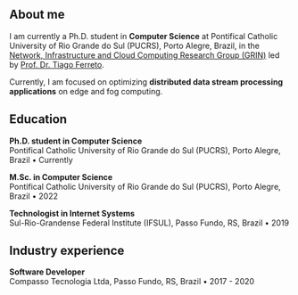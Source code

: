 ## About me

I am currently a Ph.D. student in **Computer Science** at Pontifical Catholic University of Rio Grande do Sul (PUCRS), Porto Alegre, Brazil, in the 
<a href="https://grin-pucrs.github.io" target="_blank">Network, Infrastructure and Cloud Computing Research Group (GRIN)</a> led by [Prof. Dr. Tiago Ferreto](https://github.com/tiagoferreto).

Currently, I am focused on optimizing **distributed data stream processing applications** on edge and fog computing.

<!-- <br/> -->

## Education

**Ph.D. student in Computer Science**
<br/>
Pontifical Catholic University of Rio Grande do Sul (PUCRS), Porto Alegre, Brazil • Currently

**M.Sc. in Computer Science**
<br/>
Pontifical Catholic University of Rio Grande do Sul (PUCRS), Porto Alegre, Brazil • 2022

**Technologist in Internet Systems**
<br/>
Sul-Rio-Grandense Federal Institute (IFSUL), Passo Fundo, RS, Brazil • 2019

<!-- <br/> -->

<!-- ## Publications

**Title**
<br/>
*Authors*
<br/>
Journal of Parallel and Distributed Computing, Volume 163, May 2022, Pages 269-282

<br/> -->

## Industry experience

**Software Developer**
<br/>
Compasso Tecnologia Ltda, Passo Fundo, RS, Brazil • 2017 - 2020

